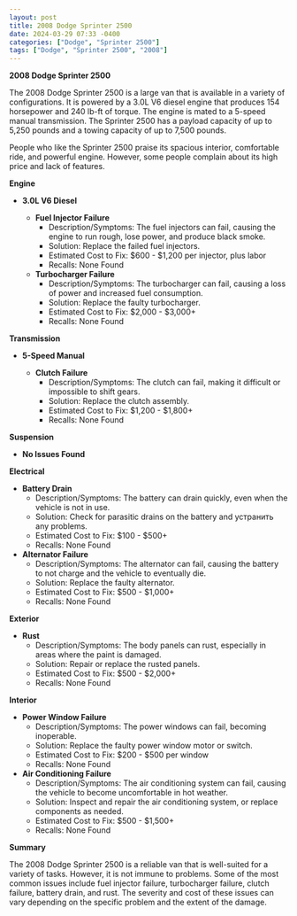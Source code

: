 ```yaml
---
layout: post
title: 2008 Dodge Sprinter 2500
date: 2024-03-29 07:33 -0400
categories: ["Dodge", "Sprinter 2500"]
tags: ["Dodge", "Sprinter 2500", "2008"]
---
```

**2008 Dodge Sprinter 2500**

The 2008 Dodge Sprinter 2500 is a large van that is available in a variety of configurations. It is powered by a 3.0L V6 diesel engine that produces 154 horsepower and 240 lb-ft of torque. The engine is mated to a 5-speed manual transmission. The Sprinter 2500 has a payload capacity of up to 5,250 pounds and a towing capacity of up to 7,500 pounds.

People who like the Sprinter 2500 praise its spacious interior, comfortable ride, and powerful engine. However, some people complain about its high price and lack of features.

**Engine**

* **3.0L V6 Diesel**

  * **Fuel Injector Failure**
    * Description/Symptoms: The fuel injectors can fail, causing the engine to run rough, lose power, and produce black smoke.
    * Solution: Replace the failed fuel injectors.
    * Estimated Cost to Fix: $600 - $1,200 per injector, plus labor
    * Recalls: None Found
  * **Turbocharger Failure**
    * Description/Symptoms: The turbocharger can fail, causing a loss of power and increased fuel consumption.
    * Solution: Replace the faulty turbocharger.
    * Estimated Cost to Fix: $2,000 - $3,000+
    * Recalls: None Found

**Transmission**

* **5-Speed Manual**

  * **Clutch Failure**
    * Description/Symptoms: The clutch can fail, making it difficult or impossible to shift gears.
    * Solution: Replace the clutch assembly.
    * Estimated Cost to Fix: $1,200 - $1,800+
    * Recalls: None Found

**Suspension**

* **No Issues Found**

**Electrical**

* **Battery Drain**
    * Description/Symptoms: The battery can drain quickly, even when the vehicle is not in use.
    * Solution: Check for parasitic drains on the battery and устранить any problems.
    * Estimated Cost to Fix: $100 - $500+
    * Recalls: None Found
* **Alternator Failure**
    * Description/Symptoms: The alternator can fail, causing the battery to not charge and the vehicle to eventually die.
    * Solution: Replace the faulty alternator.
    * Estimated Cost to Fix: $500 - $1,000+
    * Recalls: None Found

**Exterior**

* **Rust**
    * Description/Symptoms: The body panels can rust, especially in areas where the paint is damaged.
    * Solution: Repair or replace the rusted panels.
    * Estimated Cost to Fix: $500 - $2,000+
    * Recalls: None Found

**Interior**

* **Power Window Failure**
    * Description/Symptoms: The power windows can fail, becoming inoperable.
    * Solution: Replace the faulty power window motor or switch.
    * Estimated Cost to Fix: $200 - $500 per window
    * Recalls: None Found
* **Air Conditioning Failure**
    * Description/Symptoms: The air conditioning system can fail, causing the vehicle to become uncomfortable in hot weather.
    * Solution: Inspect and repair the air conditioning system, or replace components as needed.
    * Estimated Cost to Fix: $500 - $1,500+
    * Recalls: None Found

**Summary**

The 2008 Dodge Sprinter 2500 is a reliable van that is well-suited for a variety of tasks. However, it is not immune to problems. Some of the most common issues include fuel injector failure, turbocharger failure, clutch failure, battery drain, and rust. The severity and cost of these issues can vary depending on the specific problem and the extent of the damage.
